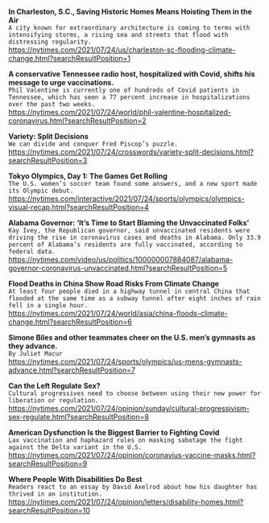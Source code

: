 **In Charleston, S.C., Saving Historic Homes Means Hoisting Them in the Air**\
`A city known for extraordinary architecture is coming to terms with intensifying storms, a rising sea and streets that flood with distressing regularity.`\
https://nytimes.com/2021/07/24/us/charleston-sc-flooding-climate-change.html?searchResultPosition=1

**A conservative Tennessee radio host, hospitalized with Covid, shifts his message to urge vaccinations.**\
`Phil Valentine is currently one of hundreds of Covid patients in Tennessee, which has seen a 77 percent increase in hospitalizations over the past two weeks.`\
https://nytimes.com/2021/07/24/world/phil-valentine-hospitalized-coronavirus.html?searchResultPosition=2

**Variety: Split Decisions**\
`We can divide and conquer Fred Piscop’s puzzle.`\
https://nytimes.com/2021/07/24/crosswords/variety-split-decisions.html?searchResultPosition=3

**Tokyo Olympics, Day 1: The Games Get Rolling**\
`The U.S. women’s soccer team found some answers, and a new sport made its Olympic debut.`\
https://nytimes.com/interactive/2021/07/24/sports/olympics/olympics-visual-recap.html?searchResultPosition=4

**Alabama Governor: ‘It’s Time to Start Blaming the Unvaccinated Folks’**\
`Kay Ivey, the Republican governor, said unvaccinated residents were driving the rise in coronavirus cases and deaths in Alabama. Only 33.9 percent of Alabama’s residents are fully vaccinated, according to federal data.`\
https://nytimes.com/video/us/politics/100000007884087/alabama-governor-coronavirus-unvaccinated.html?searchResultPosition=5

**Flood Deaths in China Show Road Risks From Climate Change**\
`At least four people died in a highway tunnel in central China that flooded at the same time as a subway tunnel after eight inches of rain fell in a single hour.`\
https://nytimes.com/2021/07/24/world/asia/china-floods-climate-change.html?searchResultPosition=6

**Simone Biles and other teammates cheer on the U.S. men’s gymnasts as they advance.**\
`By Juliet Macur`\
https://nytimes.com/2021/07/24/sports/olympics/us-mens-gymnasts-advance.html?searchResultPosition=7

**Can the Left Regulate Sex?**\
`Cultural progressives need to choose between using their new power for liberation or regulation.`\
https://nytimes.com/2021/07/24/opinion/sunday/cultural-progressivism-sex-regulate.html?searchResultPosition=8

**American Dysfunction Is the Biggest Barrier to Fighting Covid**\
`Lax vaccination and haphazard rules on masking sabotage the fight against the Delta variant in the U.S.`\
https://nytimes.com/2021/07/24/opinion/coronavius-vaccine-masks.html?searchResultPosition=9

**Where People With Disabilities Do Best**\
`Readers react to an essay by David Axelrod about how his daughter has thrived in an institution.`\
https://nytimes.com/2021/07/24/opinion/letters/disability-homes.html?searchResultPosition=10

